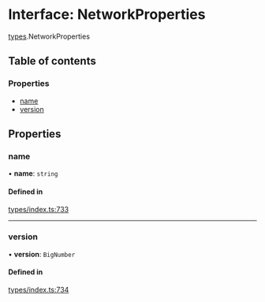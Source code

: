 # Interface: NetworkProperties

[types](../wiki/types).NetworkProperties

## Table of contents

### Properties

- [name](../wiki/types.NetworkProperties#name)
- [version](../wiki/types.NetworkProperties#version)

## Properties

### name

• **name**: `string`

#### Defined in

[types/index.ts:733](https://github.com/PolymeshAssociation/polymesh-sdk/blob/3d14e829/src/types/index.ts#L733)

___

### version

• **version**: `BigNumber`

#### Defined in

[types/index.ts:734](https://github.com/PolymeshAssociation/polymesh-sdk/blob/3d14e829/src/types/index.ts#L734)
